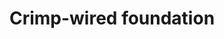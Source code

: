 ---
title: Crimp-wired foundation
layout: definition
brief: Wax foundation with a wire embedded in it to improve the strength of the foundation.
see_also: 
  - title: Smoker
    file: smoker
  - title: Honey
    file: honey 
---